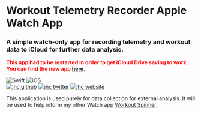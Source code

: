 # Workout Telemetry Recorder Apple Watch App

### A simple watch-only app for recording telemetry and workout data to iCloud for further data analysis.

**<span style="color:red">This app had to be restarted in order to get iCloud Drive saving to work. You can find the new app [here](https://github.com/jhrcook/TelemetryRecorder).</span>**

![Swift](https://img.shields.io/badge/Swift-Swift_Project-FA7343.svg?style=flat&logo=swift)
![iOS](https://img.shields.io/badge/watchOS-App-999999.svg?style=flat&logo=apple)  
[![jhc github](https://img.shields.io/badge/GitHub-jhrcook-181717.svg?style=flat&logo=github)](https://github.com/jhrcook)
[![jhc twitter](https://img.shields.io/badge/Twitter-@JoshDoesA-00aced.svg?style=flat&logo=twitter)](https://twitter.com/JoshDoesa)
[![jhc website](https://img.shields.io/badge/Website-Joshua_Cook-5087B2.svg?style=flat&logo=telegram)](https://joshuacook.netlify.com)

This application is used purely for data collection for external analysis.
It will be used to help inform my other Watch app [Workout Spinner](https://github.com/jhrcook/Workout-Spinner-watchapp).
